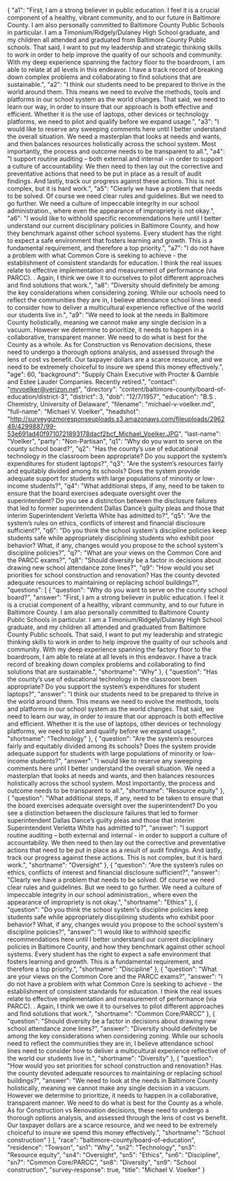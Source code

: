 {
  "a1": "First, I am a strong believer in public education.  I feel it is a crucial component of a healthy, vibrant community, and to our future in Baltimore County.  I am also personally committed to Baltimore County Public Schools in particular.  I am a Timonium/Ridgely/Dulaney High School graduate, and my children all attended and graduated from Baltimore County Public schools.  That said, I want to put my leadership and strategic thinking skills to work in order to help improve the quality of our schools and community.  With my deep experience spanning the factory floor to the boardroom, I am able to relate at all levels in this endeavor.  I have a track record of breaking down complex problems and collaborating to find solutions that are sustainable.",
  "a2": "I think our students need to be prepared to thrive in the world around them.  This means we need to evolve the methods, tools and platforms in our school system as the world changes.    That said, we need to learn our way, in order to insure that our approach is both effective and efficient.  Whether it is the use of laptops, other devices or technology platforms, we need to pilot and qualify before we expand usage.",
  "a3": "I would like to reserve any sweeping comments here until I better understand the overall situation.  We need a masterplan that looks at needs and wants, and then balances resources  holistically across the school system.  Most importantly, the process and outcome needs to be transparent to all.",
  "a4": "I support routine auditing – both external and internal - in order to support a culture of accountability.  We then need to then lay out the corrective and preventative actions that need to be put in place as a result of audit findings.  And lastly, track our progress against these actions.  This is not complex, but it is hard work.",
  "a5": "Clearly we have a problem that needs to be solved.  Of course we need clear rules and guidelines.  But we need to go further.  We need a culture of impeccable integrity in our school administration., where even the appearance of impropriety is not okay.",
  "a6": "I would like to withhold specific recommendations here until I better understand our current disciplinary policies in Baltimore County, and how they benchmark against other school systems.  Every student has the right to expect a safe environment that fosters learning and growth.  This is a fundamental requirement, and therefore a top priority.",
  "a7": "I do not have a problem with what Common Core is seeking to achieve - the establishment of consistent standards for education.  I think the real issues relate to effective implementation and  measurement of performance (via PARCC). .  Again, I think we owe it to ourselves to pilot different approaches and find solutions that work.",
  "a8": "Diversity should definitely be among the key considerations when considering zoning.  While our schools need to reflect the communities they are in, I believe attendance school lines need to consider how to deliver a multicultural experience reflective of the world our students live in.",
  "a9": "We need to look at the needs in Baltimore County holistically, meaning we cannot make any single decision in a vacuum.  However we determine to prioritize, it needs to happen in a collaborative, transparent manner.  We need to do what is best for the County as a whole.  As for Construction vs Renovation decisions, these need to undergo a thorough options analysis, and assessed through the lens of cost vs benefit.  Our taxpayer dollars are a scarce resource, and we need to be extremely choiceful to insure we spend this money effectively.",
  "age": 60,
  "background": "Supply Chain Executive with Procter & Gamble and Estee Lauder Companies. Recently retired.",
  "contact": "mvvoelker@verizon.net",
  "directory": "content/baltimore-county/board-of-education/district-3",
  "district": 3,
  "dob": "12/7/1957",
  "education": "B.S . Chemistry, University of Delaware",
  "filename": "michael-v-voelker.md",
  "full-name": "Michael V. Voelker",
  "headshot": "http://surveygizmoresponseuploads.s3.amazonaws.com/fileuploads/296249/4299887/99-53e691ad40f9710721893178dacf2bcf_Michael_Voelker.JPG",
  "last-name": "Voelker",
  "party": "Non-Partisan",
  "q1": "Why do you want to serve on the county school board?",
  "q2": "Has the county’s use of educational technology in the classroom been appropriate? Do you support the system’s expenditures for student laptops?",
  "q3": "Are the system’s resources fairly and equitably divided among its schools? Does the system provide adequate support for students with large populations of minority or low-income students?",
  "q4": "What additional steps, if any, need to be taken to ensure that the board exercises adequate oversight over the superintendent? Do you see a distinction between the disclosure failures that led to former superintendent Dallas Dance’s guilty pleas and those that interim Superintendent Verletta White has admitted to?",
  "q5": "Are the system’s rules on ethics, conflicts of interest and financial disclosure sufficient?",
  "q6": "Do you think the school system's discipline policies keep students safe while appropriately disciplining students who exhibit poor behavior? What, if any, changes would you propose to the school system's discipline policies?",
  "q7": "What are your views on the Common Core and the PARCC exams?",
  "q8": "Should diversity be a factor in decisions about drawing new school attendance zone lines?",
  "q9": "How would you set priorities for school construction and renovation? Has the county devoted adequate resources to maintaining or replacing school buildings?",
  "questions": [
    {
      "question": "Why do you want to serve on the county school board?",
      "answer": "First, I am a strong believer in public education.  I feel it is a crucial component of a healthy, vibrant community, and to our future in Baltimore County.  I am also personally committed to Baltimore County Public Schools in particular.  I am a Timonium/Ridgely/Dulaney High School graduate, and my children all attended and graduated from Baltimore County Public schools.  That said, I want to put my leadership and strategic thinking skills to work in order to help improve the quality of our schools and community.  With my deep experience spanning the factory floor to the boardroom, I am able to relate at all levels in this endeavor.  I have a track record of breaking down complex problems and collaborating to find solutions that are sustainable.",
      "shortname": "Why"
    },
    {
      "question": "Has the county’s use of educational technology in the classroom been appropriate? Do you support the system’s expenditures for student laptops?",
      "answer": "I think our students need to be prepared to thrive in the world around them.  This means we need to evolve the methods, tools and platforms in our school system as the world changes.    That said, we need to learn our way, in order to insure that our approach is both effective and efficient.  Whether it is the use of laptops, other devices or technology platforms, we need to pilot and qualify before we expand usage.",
      "shortname": "Technology"
    },
    {
      "question": "Are the system’s resources fairly and equitably divided among its schools? Does the system provide adequate support for students with large populations of minority or low-income students?",
      "answer": "I would like to reserve any sweeping comments here until I better understand the overall situation.  We need a masterplan that looks at needs and wants, and then balances resources  holistically across the school system.  Most importantly, the process and outcome needs to be transparent to all.",
      "shortname": "Resource equity"
    },
    {
      "question": "What additional steps, if any, need to be taken to ensure that the board exercises adequate oversight over the superintendent? Do you see a distinction between the disclosure failures that led to former superintendent Dallas Dance’s guilty pleas and those that interim Superintendent Verletta White has admitted to?",
      "answer": "I support routine auditing – both external and internal - in order to support a culture of accountability.  We then need to then lay out the corrective and preventative actions that need to be put in place as a result of audit findings.  And lastly, track our progress against these actions.  This is not complex, but it is hard work.",
      "shortname": "Oversight"
    },
    {
      "question": "Are the system’s rules on ethics, conflicts of interest and financial disclosure sufficient?",
      "answer": "Clearly we have a problem that needs to be solved.  Of course we need clear rules and guidelines.  But we need to go further.  We need a culture of impeccable integrity in our school administration., where even the appearance of impropriety is not okay.",
      "shortname": "Ethics"
    },
    {
      "question": "Do you think the school system's discipline policies keep students safe while appropriately disciplining students who exhibit poor behavior? What, if any, changes would you propose to the school system's discipline policies?",
      "answer": "I would like to withhold specific recommendations here until I better understand our current disciplinary policies in Baltimore County, and how they benchmark against other school systems.  Every student has the right to expect a safe environment that fosters learning and growth.  This is a fundamental requirement, and therefore a top priority.",
      "shortname": "Discipline"
    },
    {
      "question": "What are your views on the Common Core and the PARCC exams?",
      "answer": "I do not have a problem with what Common Core is seeking to achieve - the establishment of consistent standards for education.  I think the real issues relate to effective implementation and  measurement of performance (via PARCC). .  Again, I think we owe it to ourselves to pilot different approaches and find solutions that work.",
      "shortname": "Common Core/PARCC"
    },
    {
      "question": "Should diversity be a factor in decisions about drawing new school attendance zone lines?",
      "answer": "Diversity should definitely be among the key considerations when considering zoning.  While our schools need to reflect the communities they are in, I believe attendance school lines need to consider how to deliver a multicultural experience reflective of the world our students live in.",
      "shortname": "Diversity"
    },
    {
      "question": "How would you set priorities for school construction and renovation? Has the county devoted adequate resources to maintaining or replacing school buildings?",
      "answer": "We need to look at the needs in Baltimore County holistically, meaning we cannot make any single decision in a vacuum.  However we determine to prioritize, it needs to happen in a collaborative, transparent manner.  We need to do what is best for the County as a whole.  As for Construction vs Renovation decisions, these need to undergo a thorough options analysis, and assessed through the lens of cost vs benefit.  Our taxpayer dollars are a scarce resource, and we need to be extremely choiceful to insure we spend this money effectively.",
      "shortname": "School construction"
    }
  ],
  "race": "baltimore-county/board-of-education",
  "residence": "Towson",
  "sn1": "Why",
  "sn2": "Technology",
  "sn3": "Resource equity",
  "sn4": "Oversight",
  "sn5": "Ethics",
  "sn6": "Discipline",
  "sn7": "Common Core/PARCC",
  "sn8": "Diversity",
  "sn9": "School construction",
  "survey-response": true,
  "title": "Michael V. Voelker"
}
